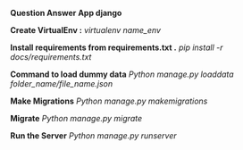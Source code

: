 **Question Answer App django**

**Create VirtualEnv :**  *virtualenv name_env*

**Install requirements from requirements.txt .** *pip install -r docs/requirements.txt*

**Command to load dummy data** *Python manage.py loaddata folder_name/file_name.json*

**Make Migrations** *Python manage.py makemigrations*

**Migrate** *Python manage.py migrate*

**Run the Server** *Python manage.py runserver* 
